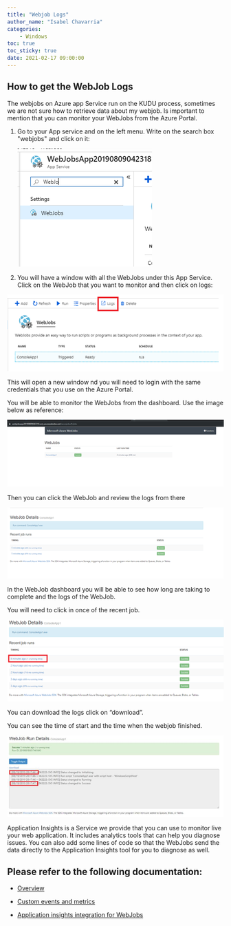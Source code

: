 ```yaml
---
title: "Webjob Logs"
author_name: "Isabel Chavarria"
categories:
    - Windows
toc: true
toc_sticky: true
date: 2021-02-17 09:00:00
---
```

## How to get the WebJob Logs

The webjobs on Azure app Service run on the KUDU process, sometimes we are not sure how to retrieve data about my webjob. Is important to mention that you can monitor your WebJobs from the Azure Portal. 

1. Go to your App service and on the left menu. Write on the search box "webjobs" and click on it:

    ![flow](/media/2021/webjob/01.png)

2. You will have a window with all the WebJobs under this App Service. Click on the WebJob that you want to monitor and then click on logs:

![flow](/media/2021/webjob/02.png)

This will open a new window nd you will need to login with the same credentials that you use on the Azure Portal. 

You will be able to monitor the WebJobs from the dashboard. Use the image below as reference: 

![flow](/media/2021/webjob/03.png)

Then you can click the WebJob and review the logs from there

![flow](/media/2021/webjob/04.png)

In the WebJob dashboard you will be able to see how long are taking to complete and the logs of the WebJob. 

You will need to click in once of the recent job. 

![flow](/media/2021/webjob/05.png)

You can download the logs click on “download”.

You can see the time of start and the time when the webjob finished.

![flow](/media/2021/webjob/06.png)

Application Insights is a Service we provide that you can use to monitor live your web application. It includes analytics tools that can help you diagnose issues. You can also add some lines of code so that the WebJobs send the data directly to the Application Insights tool for you to diagnose as well.

## Please refer to the following documentation:

- [Overview](https://docs.microsoft.com/en-us/azure/application-insights/app-insights-overview )

- [Custom events and metrics](https://docs.microsoft.com/en-us/azure/application-insights/app-insights-api-custom-events-metrics)

- [Application insights integration for WebJobs](https://github.com/Azure/azure-webjobs-sdk/wiki/Application-Insights-Integration)